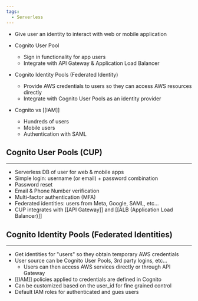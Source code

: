 ```yaml
---
tags:
  - Serverless
---
```

- Give user an identity to interact with web or mobile application
- Cognito User Pool
	- Sign in functionality for app users
	- Integrate with API Gateway & Application Load Balancer

- Cognito Identity Pools (Federated Identity)
	- Provide AWS credentials to users so they can access AWS resources directly
	- Integrate with Cognito User Pools as an identity provider
- Cognito vs [[IAM]]
	- Hundreds of users
	- Mobile users
	- Authentication with SAML

## Cognito User Pools (CUP)
---
- Serverless DB of user for web & mobile apps
- Simple login: username (or email) + password combination
- Password reset
- Email & Phone Number verification
- Multi-factor authentication (MFA)
- Federated identities: users from Meta, Google, SAML, etc...
- CUP integrates with [[API Gateway]] and [[ALB (Application Load Balancer)]]

## Cognito Identity Pools (Federated Identities)
---
- Get identities for "users" so they obtain temporary AWS credentials
- User source can be Cognito User Pools, 3rd party logins, etc...
	- Users can then access AWS services directly or through API Gateway
- [[IAM]] policies applied to credentials are defined in Cognito
- Can be customized based on the user_id for fine grained control
- Default IAM roles for authenticated and gues users
